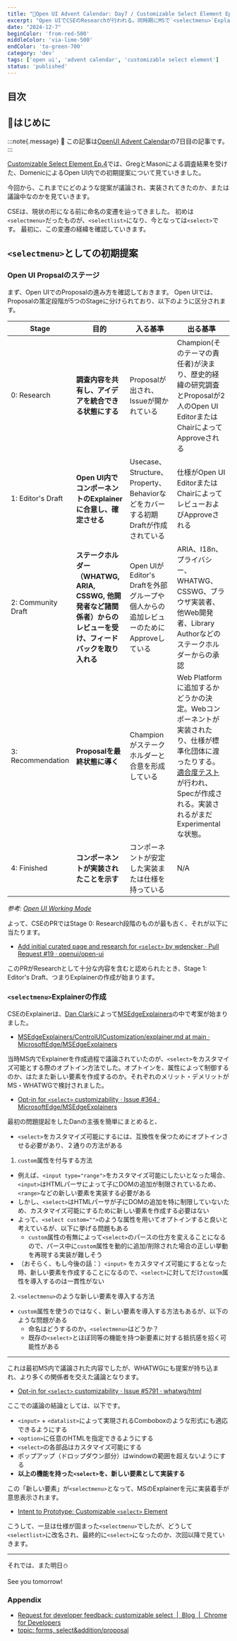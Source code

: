 ```yaml
---
title: "🎄Open UI Advent Calendar: Day7 / Customizable Select Element Ep.5"
excerpt: "Open UIでCSEのResearchが行われる。同時期にMSで`<selectmenu>`Explainerの作成。Explainerに基づいて、`<selectmenu>`がIntent to Prototypeに"
date: "2024-12-7"
beginColor: 'from-red-500'
middleColor: 'via-lime-500'
endColor: 'to-green-700'
category: 'dev'
tags: ['open ui', 'advent calendar', 'customizable select element']
status: 'published'
---
```

## 目次

## 🎄はじめに

:::note{.message}
🎄 この記事は[OpenUI Advent Calendar](https://adventar.org/calendars/10293)の7日目の記事です。
:::

[Customizable Select Element Ep.4](https://blog.sakupi01.com/dev/articles/2024-openui-advent-6)では、GregとMasonによる調査結果を受けた、DomenicによるOpen UI内での初期提案について見ていきました。

今回から、これまでにどのような提案が議論され、実装されてきたのか、または議論中なのかを見ていきます。

CSEは、現状の形になる前に命名の変遷を辿ってきました。
初めは`<selectmenu>`だったものが、`<selectlist>`になり、今となっては`<select>`です。
最初に、この変遷の経緯を確認していきます。

## `<selectmenu>`としての初期提案

### Open UI Propsalのステージ

まず、Open UIでのProposalの進み方を確認しておきます。
Open UIでは、Proposalの策定段階が5つのStageに分けられており、以下のように区分されます。

| Stage | 目的 | 入る基準 | 出る基準 |
|-------|------|----------|----------|
| 0: Research | **調査内容を共有し、アイデアを統合できる状態にする** | Proposalが出され、Issueが開かれている | Champion(そのテーマの責任者)が決まり、歴史的経緯の研究調査とProposalが2人のOpen UI EditorまたはChairによってApproveされる |
| 1: Editor's Draft | **Open UI内でコンポーネントのExplainerに合意し、確定させる** | Usecase、Structure、Property、Behaviorなどをカバーする初期Draftが作成されている | 仕様がOpen UI EditorまたはChairによってレビューおよびApproveされる |
| 2: Community Draft | **ステークホルダー（WHATWG, ARIA, CSSWG, 他開発者など諸関係者）からのレビューを受け、フィードバックを取り入れる** | Open UIがEditor's Draftを外部グループや個人からの追加レビューのためにApproveしている | ARIA、I18n、プライバシー、WHATWG、CSSWG、ブラウザ実装者、他Web開発者、Library Authorなどのステークホルダーからの承認 |
| 3: Recommendation | **Proposalを最終状態に導く** | Championがステークホルダーと合意を形成している | Web Platformに追加するかどうかの決定。Webコンポーネントが実装されたり、仕様が標準化団体に渡ったりする。[適合度テスト](https://wpt.fyi/results/?label=experimental&label=master&aligned)が行われ、Specが作成される。実装されるがまだExperimentalな状態。 |
| 4: Finished | **コンポーネントが実装されたことを示す** | コンポーネントが安定した実装または仕様を持っている | N/A |

*参考: [Open UI Working Mode](https://open-ui.org/working-mode/)*

よって、CSEのPRではStage 0: Research段階のものが最も古く、それが以下に当たります。

- [Add initial curated page and research for `<select>` by wdencker · Pull Request #19 · openui/open-ui](https://github.com/openui/open-ui/pull/19)

このPRがResearchとして十分な内容を含むと認められたとき、Stage 1: Editor's Draft、つまりExplainerの作成が始まります。

### `<selectmenu>`Explainerの作成

CSEのExplainerは、[Dan Clark](https://github.com/dandclark)によって[MSEdgeExplainers](https://github.com/MicrosoftEdge/MSEdgeExplainers)の中で考案が始まりました。

- [MSEdgeExplainers/ControlUICustomization/explainer.md at main · MicrosoftEdge/MSEdgeExplainers](https://github.com/MicrosoftEdge/MSEdgeExplainers/blob/main/ControlUICustomization/explainer.md)

当時MS内でExplainerを作成過程で議論されていたのが、`<select>`をカスタマイズ可能とする際のオプトイン方法でした。オプトインを、属性によって制御するのか、はたまた新しい要素を作成するのか。それぞれのメリット・デメリットがMS・WHATWGで検討されました。

- [Opt-in for `<select>` customizability · Issue #364 · MicrosoftEdge/MSEdgeExplainers](https://github.com/MicrosoftEdge/MSEdgeExplainers/issues/364)

最初の問題提起をしたDanの主張を簡単にまとめると、

- `<select>`をカスタマイズ可能にするには、互換性を保つためにオプトインさせる必要があり、２通りの方法がある

1. `custom`属性を付与する方法

- 例えば、`<input type="range">`をカスタマイズ可能にしたいとなった場合、`<input>`はHTMLパーサによって子にDOMの追加が制限されているため、`<range>`などの新しい要素を実装する必要がある
- しかし、`<select>`はHTMLパーサが子にDOMの追加を特に制限していないため、カスタマイズ可能にするために新しい要素を作成する必要はない
- よって、`<select custom="">`のような属性を用いてオプトインすると良いと考えているが、以下に挙げる問題もある
  - `custom`属性の有無によって`<select>`のパースの仕方を変えることになるので、パース中に`custom`属性を動的に追加/削除された場合の正しい挙動を再現する実装が難しそう
- （おそらく、もし今後の話：）`<input>` をカスタマイズ可能にするとなった時、新しい要素を作成することになるので、`<select>`に対してだけ`custom`属性を導入するのは一貫性がない

2. `<selectmenu>`のような新しい要素を導入する方法

- `custom`属性を使うのではなく、新しい要素を導入する方法もあるが、以下のような問題がある
  - 命名はどうするのか。`<selectmenu>`はどうか？
  - 既存の`<select>`とほぼ同等の機能を持つ新要素に対する抵抗感を招く可能性がある

***

これは最初MS内で議論された内容でしたが、WHATWGにも提案が持ち込まれ、より多くの関係者を交えた議論となります。

- [Opt-in for `<select>` customizability · Issue #5791 · whatwg/html](https://github.com/whatwg/html/issues/5791)

ここでの議論の結論としては、以下です。

- `<input>` + `<datalist>`によって実現されるComboboxのような形式にも適応できるようにする
- `<option>`に任意のHTMLを指定できるようにする
- `<select>`の各部品はカスタマイズ可能にする
- ポップアップ（ドロップダウン部分）はwindowの範囲を超えないようにする
- **以上の機能を持った`<select>`を、新しい要素として実装する**

この「新しい要素」が`<selectmenu>`となって、MSのExplainerを元に実装着手が意思表示されます。

- [Intent to Prototype: Customizable `<select>` Element](https://groups.google.com/a/chromium.org/g/blink-dev/c/9TcfjaOs5zg/m/WAiv6WpUAAAJ)

こうして、一旦は仕様が固まった`<selectmenu>`でしたが、どうして`<selectlist>`に改名され、最終的に`<select>`になったのか、次回以降で見ていきます。

***

それでは、また明日⛄

See you tomorrow!

### Appendix

- [Request for developer feedback: customizable select  |  Blog  |  Chrome for Developers](https://developer.chrome.com/blog/rfc-customizable-select#enhance_the_existing_select_element)
- [topic: forms, select&addition/proposal](https://github.com/whatwg/html/issues?page=1&q=is%3Aissue+label%3A%22topic%3A+select%22%2C%22topic%3A+forms%22+created%3A%3E%3D2020+label%3Aaddition%2Fproposal)
